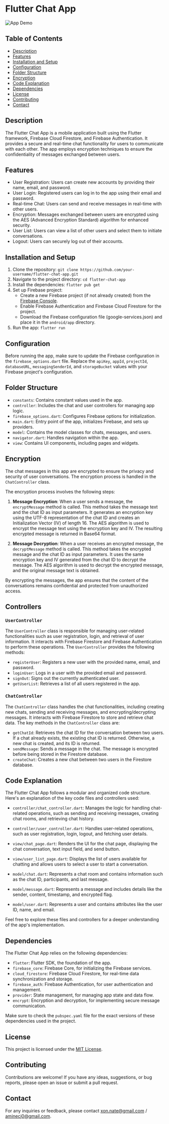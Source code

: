 # Flutter Chat App

![App Demo](demo.gif)

## Table of Contents
- [Description](#description)
- [Features](#features)
- [Installation and Setup](#installation-and-setup)
- [Configuration](#configuration)
- [Folder Structure](#folder-structure)
- [Encryption](#encryption)
- [Code Explanation](#code-explanation)
- [Dependencies](#dependencies)
- [License](#license)
- [Contributing](#contributing)
- [Contact](#contact)

## Description
The Flutter Chat App is a mobile application built using the Flutter framework, Firebase Cloud Firestore, and Firebase Authentication. It provides a secure and real-time chat functionality for users to communicate with each other. The app employs encryption techniques to ensure the confidentiality of messages exchanged between users.

## Features
- User Registration: Users can create new accounts by providing their name, email, and password.
- User Login: Registered users can log in to the app using their email and password.
- Real-time Chat: Users can send and receive messages in real-time with other users.
- Encryption: Messages exchanged between users are encrypted using the AES (Advanced Encryption Standard) algorithm for enhanced security.
- User List: Users can view a list of other users and select them to initiate conversations.
- Logout: Users can securely log out of their accounts.

## Installation and Setup
1. Clone the repository: `git clone https://github.com/your-username/flutter-chat-app.git`
2. Navigate to the project directory: `cd flutter-chat-app`
3. Install the dependencies: `flutter pub get`
4. Set up Firebase project:
   - Create a new Firebase project (if not already created) from the [Firebase Console](https://console.firebase.google.com/).
   - Enable Firebase Authentication and Firebase Cloud Firestore for the project.
   - Download the Firebase configuration file (google-services.json) and place it in the `android/app` directory.
5. Run the app: `flutter run`

## Configuration
Before running the app, make sure to update the Firebase configuration in the `firebase_options.dart` file. Replace the `apiKey`, `appId`, `projectId`, `databaseURL`, `messagingSenderId`, and `storageBucket` values with your Firebase project's configuration.

## Folder Structure
- `constants`: Contains constant values used in the app.
- `controller`: Includes the chat and user controllers for managing app logic.
- `firebase_options.dart`: Configures Firebase options for initialization.
- `main.dart`: Entry point of the app, initializes Firebase, and sets up providers.
- `model`: Contains the model classes for chats, messages, and users.
- `navigator.dart`: Handles navigation within the app.
- `view`: Contains UI components, including pages and widgets.

## Encryption

The chat messages in this app are encrypted to ensure the privacy and security of user conversations. The encryption process is handled in the `ChatController` class.

The encryption process involves the following steps:

1. **Message Encryption**: When a user sends a message, the `encryptMessage` method is called. This method takes the message text and the chat ID as input parameters. It generates an encryption key using the UTF-8 representation of the chat ID and creates an Initialization Vector (IV) of length 16. The AES algorithm is used to encrypt the message text using the encryption key and IV. The resulting encrypted message is returned in Base64 format.

2. **Message Decryption**: When a user receives an encrypted message, the `decryptMessage` method is called. This method takes the encrypted message and the chat ID as input parameters. It uses the same encryption key and IV generated from the chat ID to decrypt the message. The AES algorithm is used to decrypt the encrypted message, and the original message text is obtained.

By encrypting the messages, the app ensures that the content of the conversations remains confidential and protected from unauthorized access.

## Controllers

### `UserController`

The `UserController` class is responsible for managing user-related functionalities such as user registration, login, and retrieval of user information. It interacts with Firebase Firestore and Firebase Authentication to perform these operations. The `UserController` provides the following methods:

- `registerUser`: Registers a new user with the provided name, email, and password.
- `loginUser`: Logs in a user with the provided email and password.
- `signOut`: Signs out the currently authenticated user.
- `getUserList`: Retrieves a list of all users registered in the app.

### `ChatController`

The `ChatController` class handles the chat functionalities, including creating new chats, sending and receiving messages, and encrypting/decrypting messages. It interacts with Firebase Firestore to store and retrieve chat data. The key methods in the `ChatController` class are:

- `getChatId`: Retrieves the chat ID for the conversation between two users. If a chat already exists, the existing chat ID is returned. Otherwise, a new chat is created, and its ID is returned.
- `sendMessage`: Sends a message in the chat. The message is encrypted before being stored in the Firestore database.
- `createChat`: Creates a new chat between two users in the Firestore database.


## Code Explanation
The Flutter Chat App follows a modular and organized code structure. Here's an explanation of the key code files and controllers used:

- `controller/chat_controller.dart`: Manages the logic for handling chat-related operations, such as sending and receiving messages, creating chat rooms, and retrieving chat history.

- `controller/user_controller.dart`: Handles user-related operations, such as user registration, login, logout, and fetching user details.

- `view/chat_page.dart`: Renders the UI for the chat page, displaying the chat conversation, text input field, and send button.

- `view/user_list_page.dart`: Displays the list of users available for chatting and allows users to select a user to start a conversation.

- `model/chat.dart`: Represents a chat room and contains information such as the chat ID, participants, and last message.

- `model/message.dart`: Represents a message and includes details like the sender, content, timestamp, and encrypted flag.

- `model/user.dart`: Represents a user and contains attributes like the user ID, name, and email.

Feel free to explore these files and controllers for a deeper understanding of the app's implementation.

## Dependencies
The Flutter Chat App relies on the following dependencies:

- `flutter`: Flutter SDK, the foundation of the app.
- `firebase_core`: Firebase Core, for initializing the Firebase services.
- `cloud_firestore`: Firebase Cloud Firestore, for real-time data synchronization and storage.
- `firebase_auth`: Firebase Authentication, for user authentication and management.
- `provider`: State management, for managing app state and data flow.
- `encrypt`: Encryption and decryption, for implementing secure message communication.

Make sure to check the `pubspec.yaml` file for the exact versions of these dependencies used in the project.

## License
This project is licensed under the [MIT License](LICENSE).

## Contributing
Contributions are welcome! If you have any ideas, suggestions, or bug reports, please open an issue or submit a pull request.

## Contact
For any inquiries or feedback, please contact [xon.nate@gmail.com](mailto:xon.nate@gmail.com) / [aminecj0@gmail.com](mailto:aminecj0@gmail.com).
